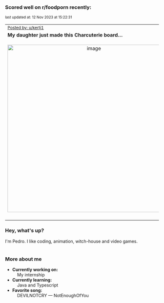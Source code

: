 ### Scored well on r/foodporn recently:

<p align="left"><sub>last updated at: 12 Nov 2023 at 15:22:31</sub></p>

|   |
| --- |
| <sub>[Posted by: u/kertj1][source]</sub> |
| **My daughter just made this Charcuterie board…** | 
|<p align="center"> <img alt="image" src="https://i.redd.it/rfnwao3loezb1.jpg" width="550" /> </p>|
|   |

### Hey, what's up?

I'm Pedro. I like coding, animation, witch-house and video games.<br><br>

### More about me
- **Currently working on:**  
&nbsp;&nbsp;&nbsp;&nbsp;My internship
- **Currently learning:**  
&nbsp;&nbsp;&nbsp;&nbsp;Java and Typescript
- **Favorite song:**  
&nbsp;&nbsp;&nbsp;&nbsp;DEVILNOTCRY — NotEnoughOfYou<br><br>

  



  
  
  
[linkedin]: https://linkedin.com/in/pedro-h-r-gomes-8a487b14a/
[gmail]: mailto:pilique11@gmail.com
[source]: https://reddit.com/r/FoodPorn/comments/17rq46g/my_daughter_just_made_this_charcuterie_board/
[redditAPI]: https://www.reddit.com/dev/api/